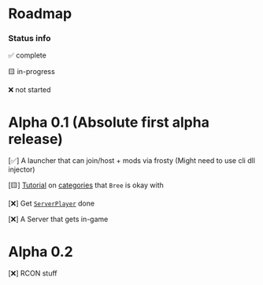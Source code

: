 # Roadmap

### Status info

✅ complete

🟨 in-progress

❌ not started

# Alpha 0.1 (Absolute first alpha release)

[✅] A launcher that can join/host + mods via frosty (Might need to use cli dll injector)

[🟨] [Tutorial](/GhidraStuff/TheNewStuff/TutorialNew.md) on [categories](/GhidraStuff/BreeMsgs/Categories.h) that `Bree` is okay with

[❌] Get [`ServerPlayer`](/GhidraStuff/BreeMsgs/Categories.h#L1084) done

[❌] A Server that gets in-game

# Alpha 0.2

[❌] RCON stuff
